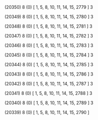 (20350) 8 (0) [ 1, 5, 8, 10, 11, 14, 15, 2779 ] 3 


(20349) 8 (0) [ 1, 5, 8, 10, 11, 14, 15, 2780 ] 3 


(20348) 8 (0) [ 1, 5, 8, 10, 11, 14, 15, 2781 ] 3 


(20347) 8 (0) [ 1, 5, 8, 10, 11, 14, 15, 2782 ] 3 


(20346) 8 (0) [ 1, 5, 8, 10, 11, 14, 15, 2783 ] 3 


(20345) 8 (0) [ 1, 5, 8, 10, 11, 14, 15, 2784 ] 3 


(20344) 8 (0) [ 1, 5, 8, 10, 11, 14, 15, 2785 ] 3 


(20343) 8 (0) [ 1, 5, 8, 10, 11, 14, 15, 2786 ] 3 


(20342) 8 (0) [ 1, 5, 8, 10, 11, 14, 15, 2787 ] 3 


(20341) 8 (0) [ 1, 5, 8, 10, 11, 14, 15, 2788 ] 3 


(20340) 8 (0) [ 1, 5, 8, 10, 11, 14, 15, 2789 ] 3 


(20339) 8 (0) [ 1, 5, 8, 10, 11, 14, 15, 2790 ]  

